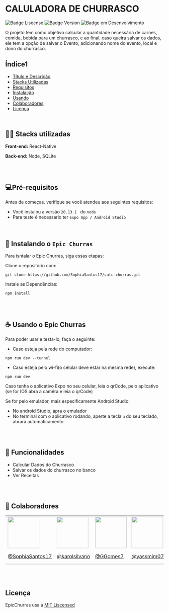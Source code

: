 
# CALULADORA DE CHURRASCO

![Badge Lisecnse](https://img.shields.io/badge/license-MIT-blue?style=for-the-badge&color=blue)
![Badge Version](https://img.shields.io/npm/v/npm?style=for-the-badge&color=green
)
![Badge em Desenvolvimento](http://img.shields.io/static/v1?label=STATUS&message=EM%20DESENVOLVIMENTO&color=purple&style=for-the-badge)



O projeto tem como objetivo calcular a quantidade necessária de carnes, comida, bebida para um churrasco, e ao final, caso queira salvar os dados, ele tem a opção de salvar o Evento, adicionando nome do evento, local e dono do churrasco.



## Índice1

- [Título e Descrição](#caluladora-de-churrasco)
- [Stacks Utilizadas](#stacks-utilizadas)
- [Requisitos](#pr%C3%A9-requisitos)
- [Instalação](#-instalando-o-epic-churras)
- [Usando](#-usando-o-epic-churras)
- [Colaboradores](#-colaboradores)
- [Licença](#licen%C3%A7a)


<br>

## 👨‍💻 Stacks utilizadas

**Front-end:** React-Native

**Back-end:** Node, SQLite

<br><br>
## 💻Pré-requisitos

Antes de começas. verifique se você atendeu aos seguintes requisitos:

- Você instalou a versão ```20.13.1 ```  do  ```node```
- Para teste é necessario ter   ```Expo App / Android Studio ```
<br><br><br>

## 🚀 Instalando o `Epic Churras`

Para isntalar o Epic Churras, siga essas etapas:

Clone o repositório com:
```
git clone https://github.com/SophiaSantos17/calc-churras.git
```

Instale as Dependências:

```
npm install
```

<br><br>
## ☕ Usando o Epic Churras
Para poder usar e testa-lo, faça o seguinte:

- Caso esteja pela rede do computador: 
```
npm run dev --tunnel
```

- Caso esteja pelo wi-fi(o celular deve estar na mesma rede), execute:
```
npm run dev
```

Caso tenha o aplicativo Expo no seu celular, leia o qrCode, pelo aplicativo (se for IOS abra a camêra e leia o qrCode)

Se for pelo emulador, mais especificamente Android Studio:
- No android Studio, apra o emulador
- No terminal com o aplicativo rodando, aperte a tecla `a` do seu teclado, abrará automaticamento

<br><br>

## :hammer: Funcionalidades

- Calcular Dados do Churrasco
- Salvar os dados do churrasco no banco
- Ver Receitas

<br><br>
## 🤝 Colaboradores

<table>
 <tr>
  <td><img src="https://avatars.githubusercontent.com/u/125769375?v=4" width="100" height="100"></td>
  <td><img src="https://avatars.githubusercontent.com/u/131711399?v=4" width="100" height="100"></td>
  <td><img src="https://avatars.githubusercontent.com/u/131712288?v=4" width="100" height="100"></td>
  <td><img src="https://avatars.githubusercontent.com/u/131712345?v=4" width="100" height="100"></td>
  <td><img src="https://avatars.githubusercontent.com/u/131712346?v=4" width="100" height="100"></td>
 </tr>
 <tr>
  <td> <a href="https://github.com/SophiaSantos17">@SophiaSantos17</a> </td>
  <td> <a href="https://github.com/karolsilvano">@karolsilvano</a> </td>
  <td> <a href="https://github.com/GGomes7">@GGomes7</a> </td>
  <td> <a href="https://github.com/yassmim07">@yassmim07</a> </td>
  <td> <a href="https://github.com/Kaique-William">@Kaique-William</a> </td>
 </tr>
</table>


  
<br><br>
## Licença

EpicChurras usa a [MIT Liscensed](https://choosealicense.com/licenses/mit/)


